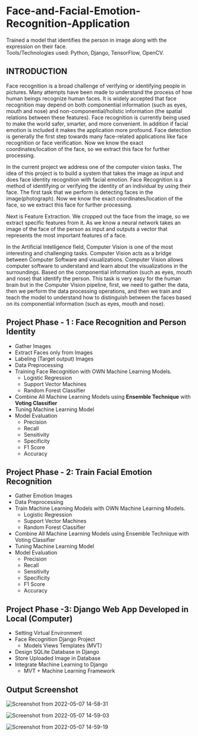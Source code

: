 # Face-and-Facial-Emotion-Recognition-Application
Trained a model that identifies the person in image along with the expression on their face.  
Tools/Technologies used: Python, Django, TensorFlow, OpenCV.
## INTRODUCTION
Face recognition is a broad challenge of verifying or identifying people in pictures. Many
attempts have been made to understand the process of how human beings recognize human
faces. It is widely accepted that face recognition may depend on both componential information
(such as eyes, mouth and nose) and non-componential/holistic information (the spatial relations
between these features). Face recognition is currently being used to make the world safer,
smarter, and more convenient. In addition if facial emotion is included it makes the application
more profound. Face detection is generally the first step towards many face-related applications
like face recognition or face verification. Now we know the exact coordinates/location of the
face, so we extract this face for further processing.

In the current project we address one of the computer vision tasks. The idea of this project is to
build a system that takes the image as input and does face identity recognition with facial
emotion. Face Recognition is a method of identifying or verifying the identity of an individual by
using their face. The first task that we perform is detecting faces in the image(photograph). Now
we know the exact coordinates/location of the face, so we extract this face for further processing.

Next is Feature Extraction. We cropped out the face from the image, so we extract specific
features from it. As we know a neural network takes an image of the face of the person as input
and outputs a vector that represents the most important features of a face.

In the Artificial Intelligence field, Computer Vision is one of the most interesting and
challenging tasks. Computer Vision acts as a bridge between Computer Software and
visualizations. Computer Vision allows computer software to understand and learn about the
visualizations in the surroundings. Based on the componential information (such as eyes, mouth
and nose) that identify the person. This task is very easy for the human brain but in the Computer
Vision pipeline, first, we need to gather the data, then we perform the data processing operations,
and then we train and teach the model to understand how to distinguish between the faces based
on its componential information (such as eyes, mouth and nose).


## Project Phase - 1 : Face Recognition and Person Identity
- Gather Images
- Extract Faces only from Images
- Labeling (Target output) Images
- Data Preprocessing
- Training Face Recognition with OWN Machine Learning Models.
  - Logistic Regression
  - Support Vector Machines
  - Random Forest Classifier
- Combine All Machine Learning Models using **Ensemble Technique** with **Voting Classifier** 
- Tuning Machine Learning Model
- Model Evaluation
  - Precision
  - Recall
  - Sensitivity
  - Specificity
  - F1 Score
  - Accuracy
## Project Phase - 2: Train Facial Emotion Recognition
- Gather Emotion Images
- Data Preprocessing
- Train Machine Learning Models with OWN Machine Learning Models.
  - Logistic Regression
  - Support Vector Machines
  - Random Forest Classifier
- Combine All Machine Learning Models using Ensemble Technique with Voting Classifier
- Tuning Machine Learning Model
- Model Evaluation
  - Precision
  - Recall
  - Sensitivity
  - Specificity
  - F1 Score
  - Accuracy
## Project Phase -3: Django Web App Developed in Local (Computer)
- Setting Virtual Environment
- Face Recognition Django Project
  - Models Views Templates (MVT)
- Design SQLite Database in Django
- Store Uploaded Image in Database
- Integrate Machine Learning to Django
  - MVT + Machine Learning Framework


## Output Screenshot
![Screenshot from 2022-05-07 14-58-31](https://user-images.githubusercontent.com/11390264/186408535-b6a3d8c9-2cf6-42f0-8204-e71dd90d140d.png)

![Screenshot from 2022-05-07 14-59-03](https://user-images.githubusercontent.com/11390264/186408591-21e27163-2308-4859-8d92-bcfba671df8e.png)

![Screenshot from 2022-05-07 14-59-19](https://user-images.githubusercontent.com/11390264/186408610-e3554fb1-fd47-4cf0-9c56-930c75727d88.png)
